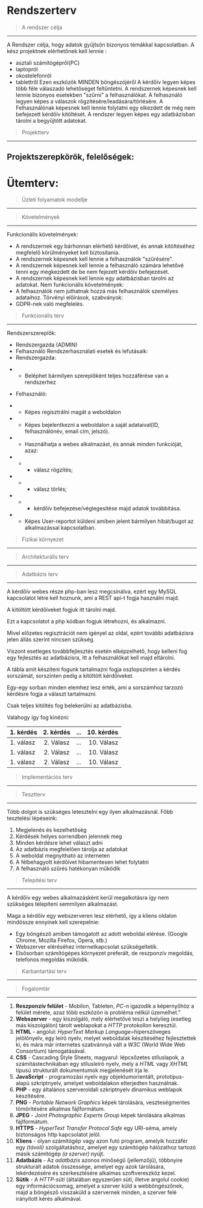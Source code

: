 # Rendszerterv
> A rendszer célja
---
A Rendszer célja, hogy adatok gyűjtsön bizonyos témákkal kapcsolatban.
A kész projektnek elérhetőnek kell lennie :
+ asztali számítógépről(PC)
+ laptopról
+ okostelefonról
+ tablettről
Ezen eszközök MINDEN böngészójéről
A kérdőív legyen képes több féle válaszadó lehetőséget feltűntetni.
A rendszernek képesnek kell lennie bizonyos esetekben "szűrni" a felhasználókat.
A felhasználó legyen képes a válaszok rögzítésére/leadására/törlésére.
A Felhasználónak képesnek kell lennie folytatni egy elkezdett de még nem befejezett kérdőív kitöltését.
A rendszer legyen képes egy adatbázisban tárolni a begyűjtött adatokat.

> Projektterv
---
## Projektszerepkörök, felelőségek:
  
  
# Ütemterv:

  
> Üzleti folyamatok modellje
---

  
> Követelmények
---
Funkcionális követelmények:
+ A rendszernek egy bárhonnan elérhető kérdőívet, és annak kitöltéséhez megfelelő körülményeket kell biztosítania.
+ A rendszernek képesnek kell lennie a felhasználók "szűrésére".
+ A rendszernek képesnek kell lennie a felhasználó számára lehetővé tenni egy megkezdett de be nem fejezett kérdőív befejezését.
+ A rendszernek képesnek kell lennie egy adatbázisban tárolni az adatokat.
Nem funkcionális követelmények:
+ A felhasználók nem juthatnak hozzá más felhasználók személyes adataihoz.
Törvényi előírások, szabványok:
+ GDPR-nek való megfelelés.
  
> Funkcionális terv
---
Rendszerszereplők:
+ Rendszergazda (ADMIN)
+ Felhasználó
Rendszerhasználati esetek és lefutásaik:
+ Rendszergazda:
- + Beléphet bármilyen szereplőként teljes hozzáférése van a rendszerhez
+ Felhasználó:
- + Képes regisztrálni magát a weboldalon
- + Képes bejelentkezni a weboldalon a saját adataival(ID, felhasználónév, email cím, jelszó).
- + Használhatja a webes alkalmazást, és annak minden funkcióját, azaz:
- - + válasz rögzítés;
- - + válasz törlés;
- - + kérdőív befejezése/véglegesítése majd adatok továbbítása.
- + Képes User-reportot küldeni amiben jelent bármilyen hibát/bugot az alkalmazással kapcsolatban.

> Fizikai környezet
---

  
> Architekturális terv
---
 
  
> Adatbázis terv
---
A kérdőív webes része php-ban lesz megcsinálva, ezért egy MySQL kapcsolatot létre kell hoznunk, ami a REST api-t fogja használni majd.

A kitöltött kérdőíveket fogjuk itt tárolni majd.

Ezt a kapcsolatot a php kódban fogjuk létrehozni, és alkalmazni.

Mivel előzetes regisztrációt nem igényel az oldal, ezért további adatbázisra jelen állás szerint nincsen szükség.

Viszont esetleges továbbfejlesztés esetén elképzelhető, hogy kelleni fog egy fejlesztés az adatbázisra, itt a felhasználókat kell majd eltárolni.

A tábla amit készíteni fogunk tartalmazni fogja oszlopszinten a kérdés sorszámát, sorszinten pedig a kitöltött kérdőíveket.

Egy-egy sorban minden elemhez lesz érték, ami a sorszámhoz tarzozó kérdésre fogja a választ tartalmazni.

Csak teljes kitöltés fog belekerülni az adatbázisba.

Valahogy így fog kinézni:

| 1. kérdés | 2. kérdés | ... | 10. kérdés |
| :---  | :--:| :----: |  -----:   |
| 1. válasz | 2. Válasz | ... | 10. Válasz |
| 1. válasz | 2. Válasz | ... | 10. Válasz |
| 1. válasz | 2. Válasz | ... | 10. Válasz |

  
> Implementációs terv
---

  
> Tesztterv
---
Több dolgot is szükséges letesztelni egy ilyen alkalmazásnál.
Főbb tesztelési lépéseink:
1. Megjelenés és kezelhetőség
2. Kérdések helyes sorrendben jelennek meg
3. Minden kérdésre lehet választ adni
4. Az adatbázis megfelelően tárolja az adatokat
5. A weboldal megnyitható az interneten
6. A félbehagyott kérdőívet hibamentesen lehet folytatni
7. A felhasználó szűrés hatékonyan működik
  
> Telepítési terv
---
A kérdőív egy webes alkalmazásként kerül megalkotásra így nem szükséges telepíteni semmilyen alkalmazást.

Maga a kérdőív egy webszerveren lesz elérhető, így a kliens oldalon mindössze ennyinek kell szerepelnie:
- Egy böngésző amiben támogatott az adott weboldal elérése. (Google Chrome, Mozilla Firefox, Opera, stb.)
- Webszerver eléréséhez internetkapcsolat szükségeltetik.
- Elsősorban számítógépes környezet preferált, de reszponzív megoldás, telefonos megoldás működik.
  
> Karbantartási terv
---

  
> Fogalomtár
---
1. **Reszponzív felület** - Mobilon, Tableten, *PC*-n igazodik a képernyőhöz a felület mérete, azaz több eszközön is probléma nélkül üzemelhet.”
2. **Webszerver** - egy kiszolgáló, mely elérhetővé teszi a helyileg (esetleg más kiszolgálón) tárolt weblapokat a *HTTP* protokollon keresztül.
3. **HTML** - angolul: *HyperText Markup Language*=hiperszöveges jelölőnyelv, egy leíró nyelv, melyet weboldalak készítéséhez fejlesztettek ki, és mára már internetes szabvánnyá vált a *W3C* (World Wide Web Consortium) támogatásával.
4. **CSS** - Cascading Style Sheets, magyarul: lépcsőzetes stíluslapok, a számítástechnikában egy stílusleíró nyelv, mely a *HTML* vagy *XHTML* típusú strukturált dokumentumok megjelenését írja le.
5. **JavaScript** - programozási nyelv egy objektumorientált, prototípus-alapú szkriptnyelv, amelyet weboldalakon elterjedten használnak.
6. **PHP** - egy általános szerveroldali szkriptnyelv dinamikus weblapok készítésére.
7. **PNG** - *Portable Network Graphics* képek tárolására, veszteségmentes tömörítésére alkalmas fájlformátum.
8. **JPEG** - *Joint Photographic Experts Group* képek tárolására alkalmas fájlformátum.
9. **HTTPS** - *HyperText Transfer Protocol Safe* egy URI-séma, amely biztonságos http kapcsolatot jelöl.
10. **Kliens** - olyan számítógép vagy azon futó program, amelyik hozzáfér egy *(távoli)* szolgáltatáshoz, amelyet egy számítógép hálózathoz tartozó másik számítógép *(a szerver)* nyújt.
11. **Adatbázis** - Az *adatbázis* azonos minőségű (jellemzőjű), többnyire strukturált adatok összessége, amelyet egy azok tárolására, lekérdezésére és szerkesztésére alkalmas szoftvereszköz kezel.
12. **Sütik** - A *HTTP-süti* (általában egyszerűen süti, illetve angolul cookie) egy információcsomag, amelyet a szerver küld a webböngészőnek, majd a böngésző visszaküld a szervernek minden, a szerver felé irányított kérés alkalmával.